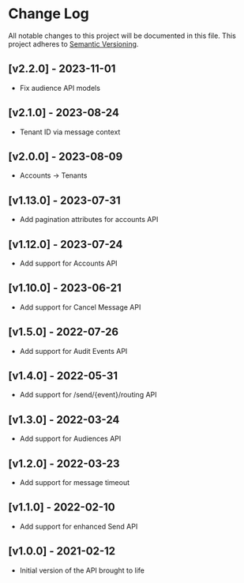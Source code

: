 # Change Log

All notable changes to this project will be documented in this file.
This project adheres to [Semantic Versioning](http://semver.org/).

## [v2.2.0] - 2023-11-01
- Fix audience API models

## [v2.1.0] - 2023-08-24
- Tenant ID via message context

## [v2.0.0] - 2023-08-09
- Accounts -> Tenants

## [v1.13.0] - 2023-07-31
- Add pagination attributes for accounts API

## [v1.12.0] - 2023-07-24
- Add support for Accounts API

## [v1.10.0] - 2023-06-21

- Add support for Cancel Message API

## [v1.5.0] - 2022-07-26

- Add support for Audit Events API

## [v1.4.0] - 2022-05-31

- Add support for /send/{event}/routing API

## [v1.3.0] - 2022-03-24

- Add support for Audiences API

## [v1.2.0] - 2022-03-23

- Add support for message timeout

## [v1.1.0] - 2022-02-10

- Add support for enhanced Send API

## [v1.0.0] - 2021-02-12

- Initial version of the API brought to life
